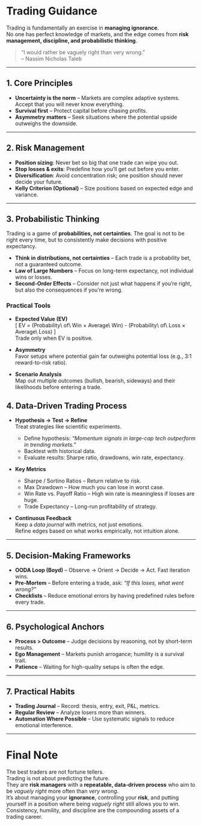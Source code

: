 # Trading Guidance

Trading is fundamentally an exercise in **managing ignorance**.  
No one has perfect knowledge of markets, and the edge comes from **risk management, discipline, and probabilistic thinking**.  

> “I would rather be vaguely right than very wrong.”  
> – Nassim Nicholas Taleb

---

## 1. Core Principles
- **Uncertainty is the norm** – Markets are complex adaptive systems. Accept that you will never know everything.  
- **Survival first** – Protect capital before chasing profits.  
- **Asymmetry matters** – Seek situations where the potential upside outweighs the downside.  

---

## 2. Risk Management
- **Position sizing**: Never bet so big that one trade can wipe you out.  
- **Stop losses & exits**: Predefine how you’ll get out before you enter.  
- **Diversification**: Avoid concentration risk; one position should never decide your future.
- **Kelly Criterion (Optional)** – Size positions based on expected edge and variance.

---

## 3. Probabilistic Thinking
Trading is a game of **probabilities, not certainties**. The goal is not to be right every time, but to consistently make decisions with positive expectancy.  

- **Think in distributions, not certainties** – Each trade is a probability bet, not a guaranteed outcome.  
- **Law of Large Numbers** – Focus on long-term expectancy, not individual wins or losses.  
- **Second-Order Effects** – Consider not just what happens if you’re right, but also the consequences if you’re wrong.  

### Practical Tools
- **Expected Value (EV)**  
  \[
  EV = (Probability\ of\ Win × Average\ Win) - (Probability\ of\ Loss × Average\ Loss)
  \]  
  Trade only when EV is positive.  

- **Asymmetry**  
  Favor setups where potential gain far outweighs potential loss (e.g., 3:1 reward-to-risk ratio).  

- **Scenario Analysis**  
  Map out multiple outcomes (bullish, bearish, sideways) and their likelihoods before entering a trade.  

## 4. Data-Driven Trading Process
- **Hypothesis → Test → Refine**  
  Treat strategies like scientific experiments.  
  - Define hypothesis: *“Momentum signals in large-cap tech outperform in trending markets.”*  
  - Backtest with historical data.  
  - Evaluate results: Sharpe ratio, drawdowns, win rate, expectancy.  

- **Key Metrics**  
  - Sharpe / Sortino Ratios – Return relative to risk.  
  - Max Drawdown – How much you can lose in worst case.  
  - Win Rate vs. Payoff Ratio – High win rate is meaningless if losses are huge.  
  - Trade Expectancy – Long-run profitability of strategy.  

- **Continuous Feedback**  
  Keep a *data journal* with metrics, not just emotions.  
  Refine edges based on what works empirically, not intuition alone.

---

## 5. Decision-Making Frameworks
- **OODA Loop (Boyd)** – Observe → Orient → Decide → Act. Fast iteration wins.  
- **Pre-Mortem** – Before entering a trade, ask: *“If this loses, what went wrong?”*  
- **Checklists** – Reduce emotional errors by having predefined rules before every trade.  

---

## 6. Psychological Anchors
- **Process > Outcome** – Judge decisions by reasoning, not by short-term results.  
- **Ego Management** – Markets punish arrogance; humility is a survival trait.  
- **Patience** – Waiting for high-quality setups is often the edge.  

---

## 7. Practical Habits
- **Trading Journal** – Record: thesis, entry, exit, P&L, metrics.  
- **Regular Review** – Analyze losers more than winners.  
- **Automation Where Possible** – Use systematic signals to reduce emotional interference.  


---

# Final Note
The best traders are not fortune tellers.  
Trading is not about predicting the future.  
They are **risk managers** with a **repeatable, data-driven process** who aim to be *vaguely right* more often than *very wrong*.  
It’s about managing your **ignorance**, controlling your **risk**, and putting yourself in a position where being *vaguely right* still allows you to win.  
Consistency, humility, and discipline are the compounding assets of a trading career.  
